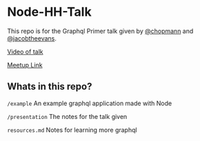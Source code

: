 # Node-HH-Talk
This repo is for the Graphql Primer talk given by
[@chopmann](https://github.com/chopmann) and [@jacobtheevans](https://github.com/JacobTheEvans).

[Video of talk](https://www.youtube.com/watch?v=wNc1cdaHqBY&feature=youtu.be)

[Meetup Link](https://www.meetup.com/node-HH/events/250369317/)


## Whats in this repo?
`/example` An example graphql application made with Node

`/presentation` The notes for the talk given

`resources.md` Notes for learning more graphql
